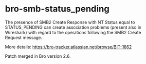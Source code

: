 # bro-smb-status_pending

The presence of SMB2 Create Response with NT Status equal to STATUS_PENDING can create association problems (present also in Wireshark) with regard to the operations following the SMB2 Create Request message. 

More details: https://bro-tracker.atlassian.net/browse/BIT-1862

Patch merged in Bro version 2.6.
